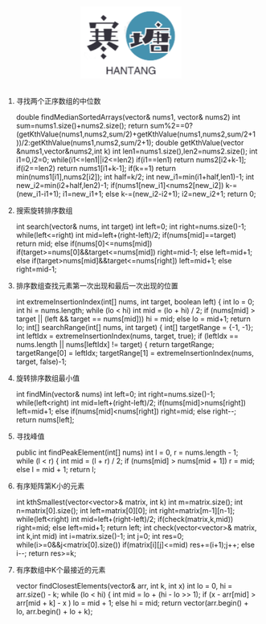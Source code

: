 <br>

<div align="center">
    <img src="logo.jpg" width="200px">
</div>

<br>

1.	寻找两个正序数组的中位数



	double findMedianSortedArrays(vector<int>& nums1, vector<int>& nums2)
	    int sum=nums1.size()+nums2.size();
	    return sum%2==0?(getKthValue(nums1,nums2,sum/2)+getKthValue(nums1,nums2,sum/2+1))/2:getKthValue(nums1,nums2,sum/2+1);
	double getKthValue(vector<int> &nums1,vector<int>&nums2,int k)
	    int len1=nums1.size(),len2=nums2.size();
	    int i1=0,i2=0;
	    while(i1<=len1||i2<=len2)
	        if(i1==len1)
	            return nums2[i2+k-1];
	        if(i2==len2)
	            return nums1[i1+k-1];
	        if(k==1)
	            return min(nums1[i1],nums2[i2]);
	        int half=k/2;
	        int new_i1=min(i1+half,len1)-1;
	        int new_i2=min(i2+half,len2)-1;
	        if(nums1[new_i1]<nums2[new_i2])
	            k-=(new_i1-i1+1);
	            i1=new_i1+1;
	        else
	            k-=(new_i2-i2+1);
	            i2=new_i2+1;
	return 0;
2.	搜索旋转排序数组



	int search(vector<int>& nums, int target)
	    int left=0;
	    int right=nums.size()-1;
	    while(left<=right)
	        int mid=left+(right-left)/2;
	        if(nums[mid]==target)
	            return mid;
	        else if(nums[0]<=nums[mid])
	            if(target>=nums[0]&&target<=nums[mid])
	                right=mid-1;
	            else
	                left=mid+1;
	        else
	            if(target>nums[mid]&&target<=nums[right])
	                left=mid+1;
	            else
	                right=mid-1;
3.	排序数组查找元素第一次出现和最后一次出现的位置


	
	int extremeInsertionIndex(int[] nums, int target, boolean left) {
	    int lo = 0;
	    int hi = nums.length;
	    while (lo < hi) 
	        int mid = (lo + hi) / 2;
	        if (nums[mid] > target || (left && target == nums[mid])) 
	            hi = mid;
	        else 
	            lo = mid+1;
	    return lo;
	int[] searchRange(int[] nums, int target) {
	    int[] targetRange = {-1, -1};
	    int leftIdx = extremeInsertionIndex(nums, target, true);
	    if (leftIdx == nums.length || nums[leftIdx] != target) {
	        return targetRange;
	    targetRange[0] = leftIdx;
	    targetRange[1] = extremeInsertionIndex(nums, target, false)-1;
4.	旋转排序数组最小值



	int findMin(vector<int>& nums)
	    int left=0;
	    int right=nums.size()-1;
	    while(left<right)
	        int mid=left+(right-left)/2;
	        if(nums[mid]>nums[right])
	            left=mid+1;
	        else if(nums[mid]<nums[right])
	            right=mid;
	        else
	            right--;
	return nums[left];
5.	寻找峰值



	public int findPeakElement(int[] nums)
	    int l = 0, r = nums.length - 1;
	    while (l < r) {
	        int mid = (l + r) / 2;
	        if (nums[mid] > nums[mid + 1])
	            r = mid;
	        else
	            l = mid + 1;
	return l;
6.	有序矩阵第K小的元素


	
	int kthSmallest(vector<vector<int>>& matrix, int k)
	    int m=matrix.size();
	    int n=matrix[0].size();
	    int left=matrix[0][0];
	    int right=matrix[m-1][n-1];
	    while(left<right)
	        int mid=left+(right-left)/2;
	        if(check(matrix,k,mid))
	            right=mid;
	        else
	            left=mid+1;
	    return left;
	int check(vector<vector<int>>& matrix, int k,int mid)
	    int i=matrix.size()-1;
	    int j=0;
	    int res=0;
	    while(i>=0&&j<matrix[0].size())
	        if(matrix[i][j]<=mid)
	            res+=(i+1);j++;
	        else
	            i--;
	return res>=k;
7.	有序数组中K个最接近的元素


	
	vector<int> findClosestElements(vector<int>& arr, int k, int x)
	    int lo = 0, hi = arr.size() - k;
	    while (lo < hi) {
	        int mid = lo + (hi - lo >> 1);
	        if (x - arr[mid] > arr[mid + k] - x ) 
	            lo = mid + 1;
	        else 
	            hi = mid;
	return vector<int>(arr.begin() + lo, arr.begin() + lo + k);

